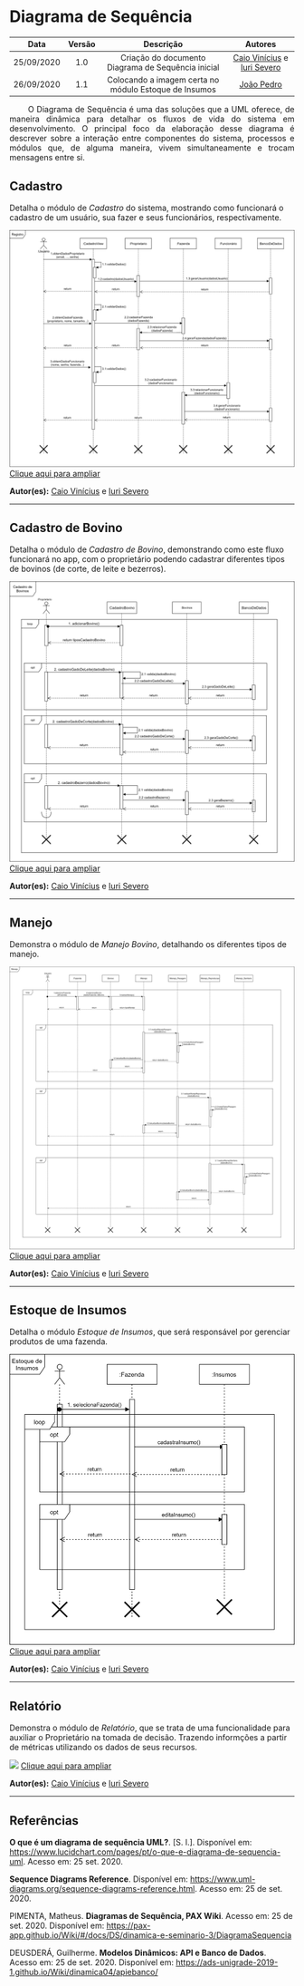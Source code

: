 # Diagrama de Sequência


|    Data    | Versão |                Descrição                |                     Autores                     |
| :--------: | :----: | :-------------------------------------: | :-------------------------------------------: |
| 25/09/2020 |  1.0   | Criação do documento Diagrama de Sequência inicial | [Caio Vinícius](https://github.com/caiovfernandes) e [Iuri Severo](https://github.com/iurisevero) |
| 26/09/2020| 1.1 | Colocando a imagem certa no módulo Estoque de Insumos| [João Pedro](https://github.com/sudjoao)

<p align="justify"> &emsp;&emsp; O Diagrama de Sequência é uma das soluções que a UML oferece, de maneira dinâmica para detalhar os fluxos de vida do sistema em desenvolvimento. O principal foco da elaboração desse diagrama é descrever sobre a interação entre componentes do sistema, processos e módulos que, de alguma maneira, vivem simultaneamente e trocam mensagens entre si.</p>

## Cadastro
Detalha o módulo de *Cadastro* do sistema, mostrando como funcionará o cadastro de um usuário, sua fazer e seus funcionários, respectivamente.

<img src="docs/Assets/Img/Modeling/SequenceDiagram/SequenceDiagram-RegistroELogin.png">
<a href="docs/Assets/Img/Modeling/SequenceDiagram/SequenceDiagram-RegistroELogin.png"> Clique aqui para ampliar</a>

**Autor(es):** [Caio Vinícius](https://github.com/caiovfernandes) e [Iuri Severo](https://github.com/iurisevero)

---

## Cadastro de Bovino
Detalha o módulo de *Cadastro de Bovino*, demonstrando como este fluxo funcionará no app, com o proprietário podendo cadastrar diferentes tipos de bovinos (de corte, de leite e bezerros).

<img src="docs/Assets/Img/Modeling/SequenceDiagram/SequenceDiagram-CadastroDeBovino.png">
<a href="docs/Assets/Img/Modeling/SequenceDiagram/SequenceDiagram-CadastroDeBovino.png"> Clique aqui para ampliar</a>

**Autor(es):** [Caio Vinícius](https://github.com/caiovfernandes) e [Iuri Severo](https://github.com/iurisevero)

---

## Manejo
Demonstra o módulo de *Manejo Bovino*, detalhando os diferentes tipos de manejo.

<img src="docs/Assets/Img/Modeling/SequenceDiagram/SequenceDiagram-Manejo.png">
<a href="docs/Assets/Img/Modeling/SequenceDiagram/SequenceDiagram-Manejo.png"> Clique aqui para ampliar</a>

**Autor(es):** [Caio Vinícius](https://github.com/caiovfernandes) e [Iuri Severo](https://github.com/iurisevero)

---

## Estoque de Insumos
Detalha o módulo *Estoque de Insumos*, que será responsável por gerenciar produtos de uma fazenda.

<img src="docs/Assets/Img/Modeling/SequenceDiagram/SequenceDiagram-EstoqueDeInsumos.png">
<a href="docs/Assets/Img/Modeling/SequenceDiagram/SequenceDiagram-EstoqueDeInsumos.png"> Clique aqui para ampliar</a>

**Autor(es):** [Caio Vinícius](https://github.com/caiovfernandes) e [Iuri Severo](https://github.com/iurisevero)

---

## Relatório
Demonstra o módulo de *Relatório*, que se trata de uma funcionalidade para auxiliar o Proprietário na tomada de decisão. Trazendo informções a partir de métricas utilizando os dados de seus recursos.

<img src="docs/Assets/Img/Modeling/SequenceDiagram/SequenceDiagram-Relatório.png">
<a href="docs/Assets/Img/Modeling/SequenceDiagram/SequenceDiagram-Relatório.png"> Clique aqui para ampliar</a>

**Autor(es):** [Caio Vinícius](https://github.com/caiovfernandes) e [Iuri Severo](https://github.com/iurisevero)

---

## Referências
**O que é um diagrama de sequência UML?**. [S. l.]. Disponível em: https://www.lucidchart.com/pages/pt/o-que-e-diagrama-de-sequencia-uml. Acesso em: 25 set. 2020.

**Sequence Diagrams Reference**. Disponível em:
https://www.uml-diagrams.org/sequence-diagrams-reference.html. Acesso em: 25 de set. 2020.

PIMENTA, Matheus. **Diagramas de Sequência, PAX Wiki**. Acesso em: 25 de set. 2020. Disponível em: https://pax-app.github.io/Wiki/#/docs/DS/dinamica-e-seminario-3/DiagramaSequencia

DEUSDERÁ, Guilherme. **Modelos Dinâmicos: API e Banco de Dados**. Acesso em: 25 de set. 2020. Disponível em: https://ads-unigrade-2019-1.github.io/Wiki/dinamica04/apiebanco/


